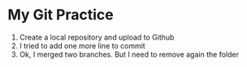 # My Git Practice

1. Create a local repository and upload to Github
2. I tried to add one more line to commit
3. Ok, I merged two branches. But I need to remove again the folder